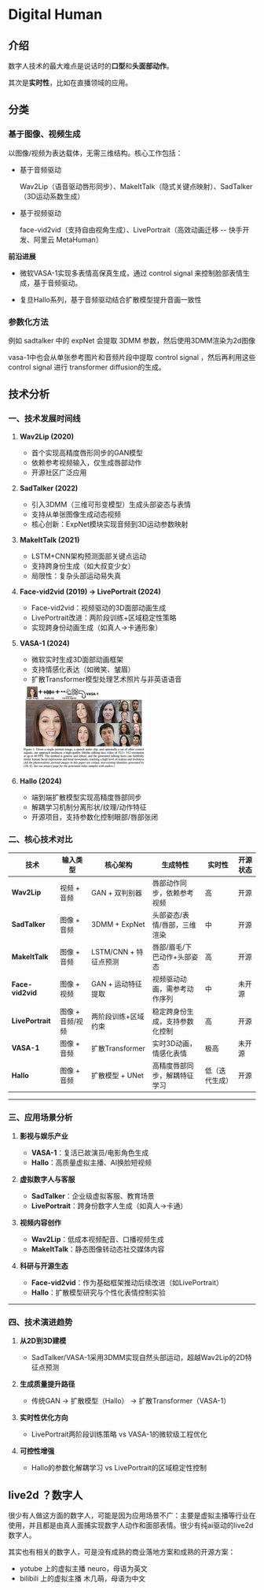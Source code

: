 # Digital Human

## 介绍

数字人技术的最大难点是说话时的**口型**和**头面部动作**。

其次是**实时性**，比如在直播领域的应用。



## 分类

### 基于图像、视频生成

以图像/视频为表达载体，无需三维结构。核心工作包括：

- 基于音频驱动 

  Wav2Lip（语音驱动唇形同步）、MakeItTalk（隐式关键点映射）、SadTalker（3D运动系数生成）

- 基于视频驱动 

  face-vid2vid（支持自由视角生成）、LivePortrait（高效动画迁移 -- 快手开发、阿里云 MetaHuman）



**前沿进展** 

- 微软VASA-1实现多表情高保真生成，通过 control signal 来控制脸部表情生成，基于音频驱动。

- 复旦Hallo系列，基于音频驱动结合扩散模型提升音画一致性



### 参数化方法

例如 sadtalker 中的 expNet 会提取 3DMM 参数，然后使用3DMM渲染为2d图像

vasa-1中也会从单张参考图片和音频片段中提取 control signal ，然后再利用这些control signal 进行 transformer diffusion的生成。







## 技术分析

### 一、技术发展时间线

1. **Wav2Lip (2020)**  
   
   - 首个实现高精度唇形同步的GAN模型  
   - 依赖参考视频输入，仅生成唇部动作  
   - 开源社区广泛应用 
   
2. **SadTalker (2022)**  
   - 引入3DMM（三维可形变模型）生成头部姿态与表情  
   - 支持从单张图像生成动态视频  
   - 核心创新：ExpNet模块实现音频到3D运动参数映射 

3. **MakeItTalk (2021)**  
   - LSTM+CNN架构预测面部关键点运动  
   - 支持跨身份生成（如大叔变少女）  
   - 局限性：复杂头部运动易失真 

4. **Face-vid2vid (2019) → LivePortrait (2024)**  
   
   - Face-vid2vid：视频驱动的3D面部动画生成  
   - LivePortrait改进：两阶段训练+区域稳定性策略  
   - 实现跨身份动画生成（如真人→卡通形象） 
   
5. **VASA-1 (2024)**  
   
   - 微软实时生成3D面部动画框架  
   - 支持情感化表达（如微笑、皱眉）  
   - 扩散Transformer模型处理艺术照片与非英语语音 
   
   <img src="./digital human survey.assets/image-20250515174343987.png" alt="image-20250515174343987" style="zoom: 25%;" />
   
   
   
6. **Hallo (2024)**  
   - 端到端扩散模型实现高精度唇部同步  
   - 解耦学习机制分离形状/纹理/动作特征  
   - 开源项目，支持参数化控制眼部/唇部张闭 







### 二、核心技术对比

| 技术             | 输入类型         | 核心架构              | 生成特性                       | 实时性         | 开源状态 |
| ---------------- | ---------------- | --------------------- | ------------------------------ | -------------- | -------- |
| **Wav2Lip**      | 视频 + 音频      | GAN + 双判别器        | 唇部动作同步，依赖参考视频     | 高             | 开源     |
| **SadTalker**    | 图像 + 音频      | 3DMM + ExpNet         | 头部姿态/表情/唇部，三维渲染   | 中             | 开源     |
| **MakeItTalk**   | 图像 + 音频      | LSTM/CNN + 特征点预测 | 唇部/眉毛/下巴动作+头部姿态    | 高             | 开源     |
| **Face-vid2vid** | 图像 + 视频      | GAN + 运动特征提取    | 视频驱动动画，需参考动作序列   | 中             | 未开源   |
| **LivePortrait** | 图像 + 音频/视频 | 两阶段训练+区域约束   | 稳定跨身份生成，支持参数化控制 | 高             | 开源     |
| **VASA-1**       | 图像 + 音频      | 扩散Transformer       | 实时3D动画，情感化表情         | 极高           | 未开源   |
| **Hallo**        | 图像 + 音频      | 扩散模型 + UNet       | 高精度唇部同步，解耦特征学习   | 低（迭代生成） | 开源     |

---

### 三、应用场景分析

1. **影视与娱乐产业**  
   - **VASA-1**：复活已故演员/电影角色生成   
   - **Hallo**：高质量虚拟主播、AI换脸短视频   

2. **虚拟数字人与客服**  
   - **SadTalker**：企业级虚拟客服、教育场景   
   - **LivePortrait**：跨身份数字人生成（如真人→卡通）   

3. **视频内容创作**  
   - **Wav2Lip**：低成本视频配音、口播视频生成   
   - **MakeItTalk**：静态图像转动态社交媒体内容   

4. **科研与开源生态**  
   - **Face-vid2vid**：作为基础框架推动后续改进（如LivePortrait）   
   - **Hallo**：扩散模型研究与个性化表情控制实验   

---

### 四、技术演进趋势

1. **从2D到3D建模**  
   - SadTalker/VASA-1采用3DMM实现自然头部运动，超越Wav2Lip的2D特征点预测 

2. **生成质量提升路径**  
   - 传统GAN → 扩散模型（Hallo） → 扩散Transformer（VASA-1） 

3. **实时性优化方向**  
   - LivePortrait两阶段训练策略 vs VASA-1的微软级工程优化 

4. **可控性增强**  
   - Hallo的参数化解耦学习 vs LivePortrait的区域稳定性控制 





### 







## live2d ？数字人



很少有人做这方面的数字人，可能是因为应用场景不广：主要是虚拟主播等行业在使用，并且都是由真人面捕实现数字人动作和面部表情。很少有纯ai驱动的live2d数字人。

其实也有相关的数字人，可是没有成熟的商业落地方案和成熟的开源方案：

- yotube 上的虚拟主播 neuro，母语为英文
- bilibili 上的虚拟主播 木几萌，母语为中文
























